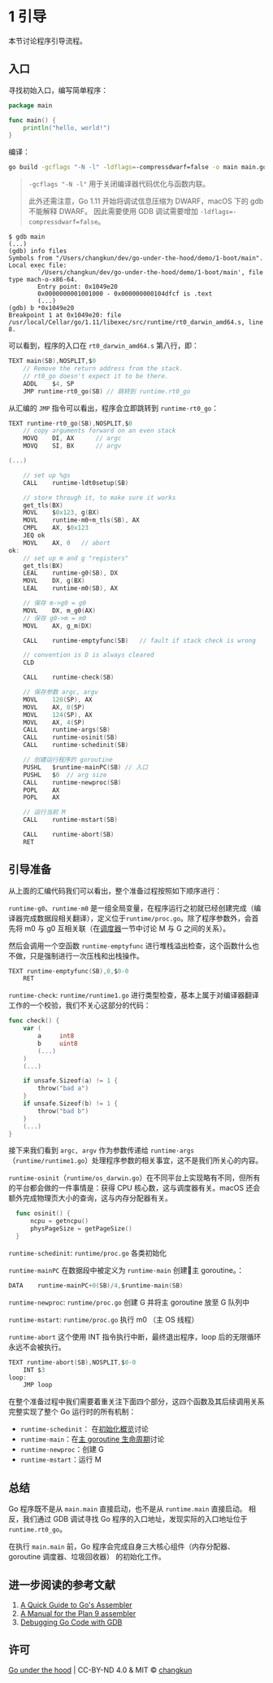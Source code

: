 # 1 引导

本节讨论程序引导流程。

## 入口

寻找初始入口，编写简单程序：

```go
package main

func main() {
	println("hello, world!")
}
```

编译：

```bash
go build -gcflags "-N -l" -ldflags=-compressdwarf=false -o main main.go
```

> `-gcflags "-N -l"` 用于关闭编译器代码优化与函数内联。
> 
> 此外还需注意，Go 1.11 开始将调试信息压缩为 DWARF，macOS 下的 gdb 不能解释 DWARF。
因此需要使用 GDB 调试需要增加 `-ldflags=-compressdwarf=false`。

```gdb
$ gdb main
(...)
(gdb) info files
Symbols from "/Users/changkun/dev/go-under-the-hood/demo/1-boot/main".
Local exec file:
        `/Users/changkun/dev/go-under-the-hood/demo/1-boot/main', file type mach-o-x86-64.
        Entry point: 0x1049e20
        0x0000000001001000 - 0x000000000104dfcf is .text
        (...)
(gdb) b *0x1049e20
Breakpoint 1 at 0x1049e20: file /usr/local/Cellar/go/1.11/libexec/src/runtime/rt0_darwin_amd64.s, line 8.
```

可以看到，程序的入口在 `rt0_darwin_amd64.s` 第八行，即：

```c
TEXT main(SB),NOSPLIT,$0
	// Remove the return address from the stack.
	// rt0_go doesn't expect it to be there.
	ADDL	$4, SP
	JMP	runtime·rt0_go(SB) // 跳转到 runtime.rt0_go
```

从汇编的 `JMP` 指令可以看出，程序会立即跳转到 `runtime·rt0_go`：

```c
TEXT runtime·rt0_go(SB),NOSPLIT,$0
	// copy arguments forward on an even stack
	MOVQ	DI, AX		// argc
	MOVQ	SI, BX		// argv

(...)

	// set up %gs
	CALL	runtime·ldt0setup(SB)

	// store through it, to make sure it works
	get_tls(BX)
	MOVL	$0x123, g(BX)
	MOVL	runtime·m0+m_tls(SB), AX
	CMPL	AX, $0x123
	JEQ	ok
	MOVL	AX, 0	// abort
ok:
	// set up m and g "registers"
	get_tls(BX)
	LEAL	runtime·g0(SB), DX
	MOVL	DX, g(BX)
	LEAL	runtime·m0(SB), AX

	// 保存 m->g0 = g0
	MOVL	DX, m_g0(AX)
	// 保存 g0->m = m0
	MOVL	AX, g_m(DX)

	CALL	runtime·emptyfunc(SB)	// fault if stack check is wrong

	// convention is D is always cleared
	CLD

	CALL	runtime·check(SB)

	// 保存参数 argc, argv
	MOVL	120(SP), AX
	MOVL	AX, 0(SP)
	MOVL	124(SP), AX
	MOVL	AX, 4(SP)
	CALL	runtime·args(SB)
	CALL	runtime·osinit(SB)
	CALL	runtime·schedinit(SB)

	// 创建运行程序的 goroutine
	PUSHL	$runtime·mainPC(SB)	// 入口
	PUSHL	$0	// arg size
	CALL	runtime·newproc(SB)
	POPL	AX
	POPL	AX

	// 运行当前 M
	CALL	runtime·mstart(SB)

	CALL	runtime·abort(SB)
	RET
```

## 引导准备

从上面的汇编代码我们可以看出，整个准备过程按照如下顺序进行：

`runtime·g0`、`runtime·m0` 是一组全局变量，在程序运行之初就已经创建完成（编译器完成数据段相关翻译），定义位于`runtime/proc.go`。除了程序参数外，会首先将 m0 与 g0 互相关联（在[调度器](5-scheduler.md)一节中讨论 M 与 G 之间的关系）。

然后会调用一个空函数 `runtime·emptyfunc` 进行堆栈溢出检查，这个函数什么也不做，只是强制进行一次压栈和出栈操作。

```c
TEXT runtime·emptyfunc(SB),0,$0-0
	RET
```

`runtime·check`: `runtime/runtime1.go` 进行类型检查，基本上属于对编译器翻译工作的一个校验，我们不关心这部分的代码：

```go
func check() {
	var (
		a     int8
		b     uint8
		(...)
	)
	(...)

	if unsafe.Sizeof(a) != 1 {
		throw("bad a")
	}
	if unsafe.Sizeof(b) != 1 {
		throw("bad b")
	}
	(...)
}
```

接下来我们看到 `argc, argv` 作为参数传递给 `runtime·args` （`runtime/runtime1.go`）处理程序参数的相关事宜，这不是我们所关心的内容。

`runtime·osinit`（`runtime/os_darwin.go`）在不同平台上实现略有不同，但所有的平台都会做的一件事情是：获得 CPU 核心数，这与调度器有关。macOS 还会额外完成物理页大小的查询，这与内存分配器有关。

  ```go
	func osinit() {
		ncpu = getncpu()
		physPageSize = getPageSize()
	}
  ```


`runtime·schedinit`: `runtime/proc.go` 各类初始化

`runtime·mainPC` 在数据段中被定义为 `runtime·main` 创建主 goroutine。：

```c
DATA	runtime·mainPC+0(SB)/4,$runtime·main(SB)
```

`runtime·newproc`: `runtime/proc.go` 创建 G 并将主 goroutine 放至 G 队列中

`runtime·mstart`: `runtime/proc.go` 执行 m0 （主 OS 线程）

`runtime·abort` 这个使用 INT 指令执行中断，最终退出程序，loop 后的无限循环永远不会被执行。
  
```c
TEXT runtime·abort(SB),NOSPLIT,$0-0
	INT	$3
loop:
	JMP	loop
```

在整个准备过程中我们需要着重关注下面四个部分，这四个函数及其后续调用关系完整实现了整个 Go 运行时的所有机制：

- `runtime·schedinit`： 在[初始化概览](2-init.md)讨论
- `runtime·main`：在[主 goroutine 生命周期](3-main.md)讨论
- `runtime·newproc`：创建 G
- `runtime·mstart`：运行 M

## 总结

Go 程序既不是从 `main.main` 直接启动，也不是从 `runtime.main` 直接启动。
相反，我们通过 GDB 调试寻找 Go 程序的入口地址，发现实际的入口地址位于 `runtime.rt0_go`。

在执行 `main.main` 前，Go 程序会完成自身三大核心组件（内存分配器、goroutine 调度器、垃圾回收器）
的初始化工作。

## 进一步阅读的参考文献

1. [A Quick Guide to Go's Assembler](https://golang.org/doc/asm)
2. [A Manual for the Plan 9 assembler](https://9p.io/sys/doc/asm.html)
3. [Debugging Go Code with GDB](https://golang.org/doc/gdb)

## 许可

[Go under the hood](https://github.com/changkun/go-under-the-hood) | CC-BY-ND 4.0 & MIT &copy; [changkun](https://changkun.de)